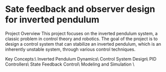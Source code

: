 
# Sate feedback and observer design for inverted pendulum
Project Overview
This project focuses on the inverted pendulum system, a classic problem in control theory and robotics. The goal of the project is to design a control system that can stabilize an inverted pendulum, which is an inherently unstable system, through various control techniques.

Key Concepts:\\
Inverted Pendulum Dynamics\\
Control System Design\\
PID Controllers\\
State Feedback Control\\
Modeling and Simulation \\ 
